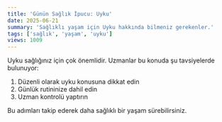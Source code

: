 ```yaml
---
title: 'Günün Sağlık İpucu: Uyku'
date: 2025-06-21
summary: 'Sağlıklı yaşam için Uyku hakkında bilmeniz gerekenler.'
tags: ['sağlık', 'yaşam', 'uyku']
views: 1009
---
```


Uyku sağlığınız için çok önemlidir. Uzmanlar bu konuda şu tavsiyelerde bulunuyor:

1. Düzenli olarak uyku konusuna dikkat edin
2. Günlük rutininize dahil edin
3. Uzman kontrolü yaptırın

Bu adımları takip ederek daha sağlıklı bir yaşam sürebilirsiniz.